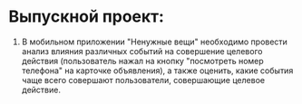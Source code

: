 # Выпускной проект:
1. В мобильном приложении "Ненужные вещи" необходимо провести анализ влияния различных событий на совершение целевого действия (пользователь нажал на кнопку "посмотреть номер телефона" на карточке объявления),
а также оценить, какие события чаще всего совершают пользователи, совершающие целевое действие.
